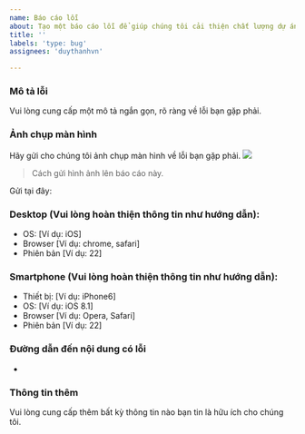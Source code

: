 ```yaml
---
name: Báo cáo lỗi
about: Tạo một báo cáo lỗi để giúp chúng tôi cải thiện chất lượng dự án
title: ''
labels: 'type: bug'
assignees: 'duythanhvn'

---
```


### Mô tả lỗi
Vui lòng cung cấp một mô tả ngắn gọn, rõ ràng về lỗi bạn gặp phải.


### Ảnh chụp màn hình
Hãy gửi cho chúng tôi ảnh chụp màn hình về lỗi bạn gặp phải.
![](https://user-images.githubusercontent.com/499192/57450172-1a955f80-725e-11e9-9fed-267179bdab15.gif)
> Cách gửi hình ảnh lên báo cáo này.

Gửi tại đây: 

### **Desktop (Vui lòng hoàn thiện thông tin như hướng dẫn):**
 - OS: [Ví dụ: iOS]
 - Browser [Ví dụ: chrome, safari]
 - Phiên bản [Ví dụ: 22]

### **Smartphone (Vui lòng hoàn thiện thông tin như hướng dẫn):**
 - Thiết bị: [Ví dụ: iPhone6]
 - OS: [Ví dụ: iOS 8.1]
 - Browser [Ví dụ: Opera, Safari]
 - Phiên bản [Ví dụ: 22]

### Đường dẫn đến nội dung có lỗi
- 

### Thông tin thêm
Vui lòng cung cấp thêm bất kỳ thông tin nào bạn tin là hữu ích cho chúng tôi.
